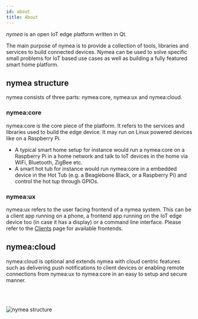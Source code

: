 ```yaml
---
id: about
title: About
---
```


*nymea* is an open IoT edge platform written in Qt.

The main purpose of nymea is to provide a collection of tools, libraries and services to build connected devices.
Nymea can be used to solve specific small problems for IoT based use cases as well as building a fully featured smart home platform.

## nymea structure

nymea consists of three parts: nymea:core, nymea:ux and nymea:cloud.

### nymea:core

nymea:core is the core piece of the platform. It refers to the services and libraries used to build the edge device. It may run on Linux powered 
devices like on a Raspberry Pi.

* A typical smart home setup for instance would run a nymea:core on a Raspberry Pi in a home network and talk to IoT devices in the home via WiFi, Bluetooth, ZigBee etc.
* A smart hot tub for instance would run nymea:core in a embedded device in the Hot Tub (e.g. a Beaglebone Black, or a Raspberry Pi) and control the hot tup through GPIOs.

### nymea:ux

nymea:ux refers to the user facing frontend of a nymea system. This can be a client app running on a phone, a frontend app running on the IoT edge device too (in case it has a display) or a command line interface. Please refer to the [Clients](https://nymea.io/en/wiki/nymea/master/clients) page for available frontends.

## nymea:cloud

nymea:cloud is optional and extends nymea with cloud centric features such as delivering push notifications to client devices or enabling remote connections from nymea:ux to nymea:core in an easy to setup and secure manner.

<br /><br />

![nymea structure](https://raw.githubusercontent.com/guh/nymea-wiki/master/docs/en/images/home-stack.png)

<br />
